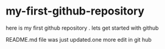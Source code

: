 # my-first-github-repository
here is my first github repository . lets get started with github

README.md file was just updated.one more edit in git hub

